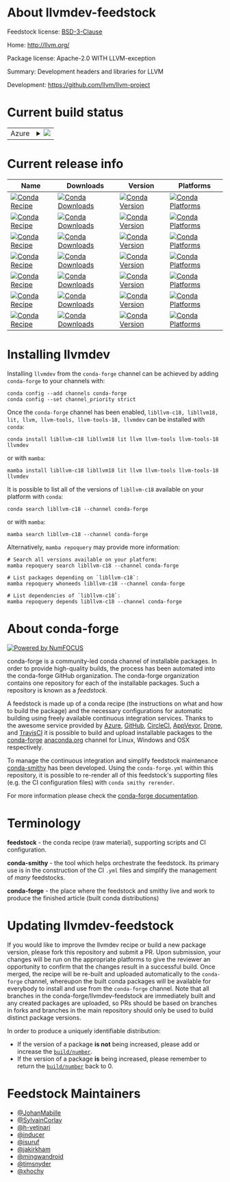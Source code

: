 About llvmdev-feedstock
=======================

Feedstock license: [BSD-3-Clause](https://github.com/conda-forge/llvmdev-feedstock/blob/main/LICENSE.txt)

Home: http://llvm.org/

Package license: Apache-2.0 WITH LLVM-exception

Summary: Development headers and libraries for LLVM

Development: https://github.com/llvm/llvm-project

Current build status
====================


<table>
    
  <tr>
    <td>Azure</td>
    <td>
      <details>
        <summary>
          <a href="https://dev.azure.com/conda-forge/feedstock-builds/_build/latest?definitionId=593&branchName=main">
            <img src="https://dev.azure.com/conda-forge/feedstock-builds/_apis/build/status/llvmdev-feedstock?branchName=main">
          </a>
        </summary>
        <table>
          <thead><tr><th>Variant</th><th>Status</th></tr></thead>
          <tbody><tr>
              <td>linux_64_variantdefault</td>
              <td>
                <a href="https://dev.azure.com/conda-forge/feedstock-builds/_build/latest?definitionId=593&branchName=main">
                  <img src="https://dev.azure.com/conda-forge/feedstock-builds/_apis/build/status/llvmdev-feedstock?branchName=main&jobName=linux&configuration=linux%20linux_64_variantdefault" alt="variant">
                </a>
              </td>
            </tr><tr>
              <td>linux_64_variantroot_63604</td>
              <td>
                <a href="https://dev.azure.com/conda-forge/feedstock-builds/_build/latest?definitionId=593&branchName=main">
                  <img src="https://dev.azure.com/conda-forge/feedstock-builds/_apis/build/status/llvmdev-feedstock?branchName=main&jobName=linux&configuration=linux%20linux_64_variantroot_63604" alt="variant">
                </a>
              </td>
            </tr><tr>
              <td>linux_aarch64_variantdefault</td>
              <td>
                <a href="https://dev.azure.com/conda-forge/feedstock-builds/_build/latest?definitionId=593&branchName=main">
                  <img src="https://dev.azure.com/conda-forge/feedstock-builds/_apis/build/status/llvmdev-feedstock?branchName=main&jobName=linux&configuration=linux%20linux_aarch64_variantdefault" alt="variant">
                </a>
              </td>
            </tr><tr>
              <td>linux_aarch64_variantroot_63604</td>
              <td>
                <a href="https://dev.azure.com/conda-forge/feedstock-builds/_build/latest?definitionId=593&branchName=main">
                  <img src="https://dev.azure.com/conda-forge/feedstock-builds/_apis/build/status/llvmdev-feedstock?branchName=main&jobName=linux&configuration=linux%20linux_aarch64_variantroot_63604" alt="variant">
                </a>
              </td>
            </tr><tr>
              <td>linux_ppc64le_variantdefault</td>
              <td>
                <a href="https://dev.azure.com/conda-forge/feedstock-builds/_build/latest?definitionId=593&branchName=main">
                  <img src="https://dev.azure.com/conda-forge/feedstock-builds/_apis/build/status/llvmdev-feedstock?branchName=main&jobName=linux&configuration=linux%20linux_ppc64le_variantdefault" alt="variant">
                </a>
              </td>
            </tr><tr>
              <td>linux_ppc64le_variantroot_63604</td>
              <td>
                <a href="https://dev.azure.com/conda-forge/feedstock-builds/_build/latest?definitionId=593&branchName=main">
                  <img src="https://dev.azure.com/conda-forge/feedstock-builds/_apis/build/status/llvmdev-feedstock?branchName=main&jobName=linux&configuration=linux%20linux_ppc64le_variantroot_63604" alt="variant">
                </a>
              </td>
            </tr><tr>
              <td>osx_64_variantdefault</td>
              <td>
                <a href="https://dev.azure.com/conda-forge/feedstock-builds/_build/latest?definitionId=593&branchName=main">
                  <img src="https://dev.azure.com/conda-forge/feedstock-builds/_apis/build/status/llvmdev-feedstock?branchName=main&jobName=osx&configuration=osx%20osx_64_variantdefault" alt="variant">
                </a>
              </td>
            </tr><tr>
              <td>osx_64_variantroot_63604</td>
              <td>
                <a href="https://dev.azure.com/conda-forge/feedstock-builds/_build/latest?definitionId=593&branchName=main">
                  <img src="https://dev.azure.com/conda-forge/feedstock-builds/_apis/build/status/llvmdev-feedstock?branchName=main&jobName=osx&configuration=osx%20osx_64_variantroot_63604" alt="variant">
                </a>
              </td>
            </tr><tr>
              <td>osx_arm64_variantdefault</td>
              <td>
                <a href="https://dev.azure.com/conda-forge/feedstock-builds/_build/latest?definitionId=593&branchName=main">
                  <img src="https://dev.azure.com/conda-forge/feedstock-builds/_apis/build/status/llvmdev-feedstock?branchName=main&jobName=osx&configuration=osx%20osx_arm64_variantdefault" alt="variant">
                </a>
              </td>
            </tr><tr>
              <td>osx_arm64_variantroot_63604</td>
              <td>
                <a href="https://dev.azure.com/conda-forge/feedstock-builds/_build/latest?definitionId=593&branchName=main">
                  <img src="https://dev.azure.com/conda-forge/feedstock-builds/_apis/build/status/llvmdev-feedstock?branchName=main&jobName=osx&configuration=osx%20osx_arm64_variantroot_63604" alt="variant">
                </a>
              </td>
            </tr><tr>
              <td>win_64</td>
              <td>
                <a href="https://dev.azure.com/conda-forge/feedstock-builds/_build/latest?definitionId=593&branchName=main">
                  <img src="https://dev.azure.com/conda-forge/feedstock-builds/_apis/build/status/llvmdev-feedstock?branchName=main&jobName=win&configuration=win%20win_64_" alt="variant">
                </a>
              </td>
            </tr>
          </tbody>
        </table>
      </details>
    </td>
  </tr>
</table>

Current release info
====================

| Name | Downloads | Version | Platforms |
| --- | --- | --- | --- |
| [![Conda Recipe](https://img.shields.io/badge/recipe-libllvm--c18-green.svg)](https://anaconda.org/conda-forge/libllvm-c18) | [![Conda Downloads](https://img.shields.io/conda/dn/conda-forge/libllvm-c18.svg)](https://anaconda.org/conda-forge/libllvm-c18) | [![Conda Version](https://img.shields.io/conda/vn/conda-forge/libllvm-c18.svg)](https://anaconda.org/conda-forge/libllvm-c18) | [![Conda Platforms](https://img.shields.io/conda/pn/conda-forge/libllvm-c18.svg)](https://anaconda.org/conda-forge/libllvm-c18) |
| [![Conda Recipe](https://img.shields.io/badge/recipe-libllvm18-green.svg)](https://anaconda.org/conda-forge/libllvm18) | [![Conda Downloads](https://img.shields.io/conda/dn/conda-forge/libllvm18.svg)](https://anaconda.org/conda-forge/libllvm18) | [![Conda Version](https://img.shields.io/conda/vn/conda-forge/libllvm18.svg)](https://anaconda.org/conda-forge/libllvm18) | [![Conda Platforms](https://img.shields.io/conda/pn/conda-forge/libllvm18.svg)](https://anaconda.org/conda-forge/libllvm18) |
| [![Conda Recipe](https://img.shields.io/badge/recipe-lit-green.svg)](https://anaconda.org/conda-forge/lit) | [![Conda Downloads](https://img.shields.io/conda/dn/conda-forge/lit.svg)](https://anaconda.org/conda-forge/lit) | [![Conda Version](https://img.shields.io/conda/vn/conda-forge/lit.svg)](https://anaconda.org/conda-forge/lit) | [![Conda Platforms](https://img.shields.io/conda/pn/conda-forge/lit.svg)](https://anaconda.org/conda-forge/lit) |
| [![Conda Recipe](https://img.shields.io/badge/recipe-llvm-green.svg)](https://anaconda.org/conda-forge/llvm) | [![Conda Downloads](https://img.shields.io/conda/dn/conda-forge/llvm.svg)](https://anaconda.org/conda-forge/llvm) | [![Conda Version](https://img.shields.io/conda/vn/conda-forge/llvm.svg)](https://anaconda.org/conda-forge/llvm) | [![Conda Platforms](https://img.shields.io/conda/pn/conda-forge/llvm.svg)](https://anaconda.org/conda-forge/llvm) |
| [![Conda Recipe](https://img.shields.io/badge/recipe-llvm--tools-green.svg)](https://anaconda.org/conda-forge/llvm-tools) | [![Conda Downloads](https://img.shields.io/conda/dn/conda-forge/llvm-tools.svg)](https://anaconda.org/conda-forge/llvm-tools) | [![Conda Version](https://img.shields.io/conda/vn/conda-forge/llvm-tools.svg)](https://anaconda.org/conda-forge/llvm-tools) | [![Conda Platforms](https://img.shields.io/conda/pn/conda-forge/llvm-tools.svg)](https://anaconda.org/conda-forge/llvm-tools) |
| [![Conda Recipe](https://img.shields.io/badge/recipe-llvm--tools--18-green.svg)](https://anaconda.org/conda-forge/llvm-tools-18) | [![Conda Downloads](https://img.shields.io/conda/dn/conda-forge/llvm-tools-18.svg)](https://anaconda.org/conda-forge/llvm-tools-18) | [![Conda Version](https://img.shields.io/conda/vn/conda-forge/llvm-tools-18.svg)](https://anaconda.org/conda-forge/llvm-tools-18) | [![Conda Platforms](https://img.shields.io/conda/pn/conda-forge/llvm-tools-18.svg)](https://anaconda.org/conda-forge/llvm-tools-18) |
| [![Conda Recipe](https://img.shields.io/badge/recipe-llvmdev-green.svg)](https://anaconda.org/conda-forge/llvmdev) | [![Conda Downloads](https://img.shields.io/conda/dn/conda-forge/llvmdev.svg)](https://anaconda.org/conda-forge/llvmdev) | [![Conda Version](https://img.shields.io/conda/vn/conda-forge/llvmdev.svg)](https://anaconda.org/conda-forge/llvmdev) | [![Conda Platforms](https://img.shields.io/conda/pn/conda-forge/llvmdev.svg)](https://anaconda.org/conda-forge/llvmdev) |

Installing llvmdev
==================

Installing `llvmdev` from the `conda-forge` channel can be achieved by adding `conda-forge` to your channels with:

```
conda config --add channels conda-forge
conda config --set channel_priority strict
```

Once the `conda-forge` channel has been enabled, `libllvm-c18, libllvm18, lit, llvm, llvm-tools, llvm-tools-18, llvmdev` can be installed with `conda`:

```
conda install libllvm-c18 libllvm18 lit llvm llvm-tools llvm-tools-18 llvmdev
```

or with `mamba`:

```
mamba install libllvm-c18 libllvm18 lit llvm llvm-tools llvm-tools-18 llvmdev
```

It is possible to list all of the versions of `libllvm-c18` available on your platform with `conda`:

```
conda search libllvm-c18 --channel conda-forge
```

or with `mamba`:

```
mamba search libllvm-c18 --channel conda-forge
```

Alternatively, `mamba repoquery` may provide more information:

```
# Search all versions available on your platform:
mamba repoquery search libllvm-c18 --channel conda-forge

# List packages depending on `libllvm-c18`:
mamba repoquery whoneeds libllvm-c18 --channel conda-forge

# List dependencies of `libllvm-c18`:
mamba repoquery depends libllvm-c18 --channel conda-forge
```


About conda-forge
=================

[![Powered by
NumFOCUS](https://img.shields.io/badge/powered%20by-NumFOCUS-orange.svg?style=flat&colorA=E1523D&colorB=007D8A)](https://numfocus.org)

conda-forge is a community-led conda channel of installable packages.
In order to provide high-quality builds, the process has been automated into the
conda-forge GitHub organization. The conda-forge organization contains one repository
for each of the installable packages. Such a repository is known as a *feedstock*.

A feedstock is made up of a conda recipe (the instructions on what and how to build
the package) and the necessary configurations for automatic building using freely
available continuous integration services. Thanks to the awesome service provided by
[Azure](https://azure.microsoft.com/en-us/services/devops/), [GitHub](https://github.com/),
[CircleCI](https://circleci.com/), [AppVeyor](https://www.appveyor.com/),
[Drone](https://cloud.drone.io/welcome), and [TravisCI](https://travis-ci.com/)
it is possible to build and upload installable packages to the
[conda-forge](https://anaconda.org/conda-forge) [anaconda.org](https://anaconda.org/)
channel for Linux, Windows and OSX respectively.

To manage the continuous integration and simplify feedstock maintenance
[conda-smithy](https://github.com/conda-forge/conda-smithy) has been developed.
Using the ``conda-forge.yml`` within this repository, it is possible to re-render all of
this feedstock's supporting files (e.g. the CI configuration files) with ``conda smithy rerender``.

For more information please check the [conda-forge documentation](https://conda-forge.org/docs/).

Terminology
===========

**feedstock** - the conda recipe (raw material), supporting scripts and CI configuration.

**conda-smithy** - the tool which helps orchestrate the feedstock.
                   Its primary use is in the construction of the CI ``.yml`` files
                   and simplify the management of *many* feedstocks.

**conda-forge** - the place where the feedstock and smithy live and work to
                  produce the finished article (built conda distributions)


Updating llvmdev-feedstock
==========================

If you would like to improve the llvmdev recipe or build a new
package version, please fork this repository and submit a PR. Upon submission,
your changes will be run on the appropriate platforms to give the reviewer an
opportunity to confirm that the changes result in a successful build. Once
merged, the recipe will be re-built and uploaded automatically to the
`conda-forge` channel, whereupon the built conda packages will be available for
everybody to install and use from the `conda-forge` channel.
Note that all branches in the conda-forge/llvmdev-feedstock are
immediately built and any created packages are uploaded, so PRs should be based
on branches in forks and branches in the main repository should only be used to
build distinct package versions.

In order to produce a uniquely identifiable distribution:
 * If the version of a package **is not** being increased, please add or increase
   the [``build/number``](https://docs.conda.io/projects/conda-build/en/latest/resources/define-metadata.html#build-number-and-string).
 * If the version of a package **is** being increased, please remember to return
   the [``build/number``](https://docs.conda.io/projects/conda-build/en/latest/resources/define-metadata.html#build-number-and-string)
   back to 0.

Feedstock Maintainers
=====================

* [@JohanMabille](https://github.com/JohanMabille/)
* [@SylvainCorlay](https://github.com/SylvainCorlay/)
* [@h-vetinari](https://github.com/h-vetinari/)
* [@inducer](https://github.com/inducer/)
* [@isuruf](https://github.com/isuruf/)
* [@jakirkham](https://github.com/jakirkham/)
* [@mingwandroid](https://github.com/mingwandroid/)
* [@timsnyder](https://github.com/timsnyder/)
* [@xhochy](https://github.com/xhochy/)

